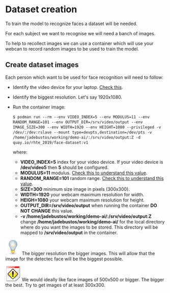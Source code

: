 # Dataset creation

To train the model to recognize faces a dataset will be needed.

For each subject we want to recognise we will need a banch of images.

To help to recollect images we can use a container which will use your webcan to record random images to be used to train the model.

## Create dataset images

Each person which want to be used for face recognition will need to follow:

* Identify the video device for your laptop. [Check this](../face-detection/face-detection-video.md).
* Identify the biggest resolution. Let's say 1920x1080.
* Run the container image:

   ```console
   $ podman run --rm --env VIDEO_INDEX=5 --env MODULUS=11 --env RANDOM_RANGE=101 --env OUTPUT_DIR=/srv/video/output --env IMAGE_SIZE=300 --env WIDTH=1920 --env HEIGHT=1080 --privileged -v /dev/:/dev:rslave --mount type=devpts,destination=/dev/pts -v /home/jadebustos/working/demo-ai/:/srv/video/output:Z -d quay.io/rhte_2019/face-dataset:v1
   ```

   where:

   * **VIDEO_INDEX=5** index for your video device. If your video device is **/dev/video5** then **5** should be configured.
   * **MODULUS=11** modulus. [Check this to understand this value](create-dataset.md).
   * **RANDOM_RANGE=101** random range. [Check this to understand this value](create-dataset.md).
   * **SIZE=300** minimum size image in pixels (300x300).
   * **WIDTH=1920** your webcam maximum resolution for width.
   * **HEIGH=1080** your webcam maximum resolution for height.
   * **OUTPUT_DIR=/srv/video/output** when running the container **DO NOT CHANGE** this value.
   * **-v /home/jadebustos/working/demo-ai/:/srv/video/output:Z** change **/home/jadebustos/working/demo-ai/** for the local directory where do you want the images to be stored. This directory will be mapped to **/srv/video/output** in the container.

![TIP](../imgs/tip-icon.png) The bigger resolution the bigger images. This will allow that the image for the detectec face will be the biggest possible.

![TIP](../imgs/important-icon.png) We would ideally like face images of 500x500 or bigger. The bigger the best. Try to get images of at least 300x300.

